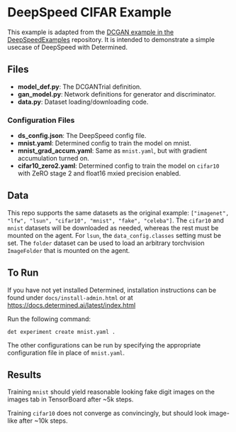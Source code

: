 # DeepSpeed CIFAR Example

This example is adapted from the
[DCGAN example in the DeepSpeedExamples](https://github.com/microsoft/DeepSpeedExamples/tree/master/gan)
repository. It is intended to demonstrate a simple usecase of DeepSpeed with Determined.

## Files

- **model_def.py**: The DCGANTrial definition.
- **gan_model.py**: Network definitions for generator and discriminator.
- **data.py**: Dataset loading/downloading code.

### Configuration Files

- **ds_config.json**: The DeepSpeed config file.
- **mnist.yaml**: Determined config to train the model on mnist.
- **mnist_grad_accum.yaml**: Same as `mnist.yaml`, but with gradient accumulation turned on.
- **cifar10_zero2.yaml**: Determined config to train the model on `cifar10` with ZeRO stage 2 and float16 mxied precision enabled.

## Data

This repo supports the same datasets as the original example: `["imagenet", "lfw", "lsun", "cifar10", "mnist", "fake", "celeba"]`. The `cifar10` and `mnist` datasets will be downloaded as needed, whereas the rest must be mounted on the agent. For `lsun`, the `data_config.classes` setting must be set. The `folder` dataset can be used to load an arbitrary torchvision `ImageFolder` that is mounted on the agent.

## To Run

If you have not yet installed Determined, installation instructions can be found
under `docs/install-admin.html` or at https://docs.determined.ai/latest/index.html

Run the following command:

```
det experiment create mnist.yaml .
```

The other configurations can be run by specifying the appropriate configuration file in place
of `mnist.yaml`.

## Results

Training `mnist` should yield reasonable looking fake digit images on the images tab in TensorBoard after ~5k steps.

Training `cifar10` does not converge as convincingly, but should look image-like after ~10k steps.
